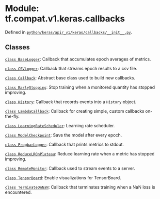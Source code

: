 <div itemscope itemtype="http://developers.google.com/ReferenceObject">
<meta itemprop="name" content="tf.compat.v1.keras.callbacks" />
<meta itemprop="path" content="Stable" />
</div>

# Module: tf.compat.v1.keras.callbacks





Defined in [`python/keras/api/_v1/keras/callbacks/__init__.py`](/code/stable/tensorflow/python/keras/api/_v1/keras/callbacks/__init__.py).

<!-- Placeholder for "Used in" -->


## Classes

[`class BaseLogger`](../../../../tf/keras/callbacks/BaseLogger.md): Callback that accumulates epoch averages of metrics.

[`class CSVLogger`](../../../../tf/keras/callbacks/CSVLogger.md): Callback that streams epoch results to a csv file.

[`class Callback`](../../../../tf/keras/callbacks/Callback.md): Abstract base class used to build new callbacks.

[`class EarlyStopping`](../../../../tf/keras/callbacks/EarlyStopping.md): Stop training when a monitored quantity has stopped improving.

[`class History`](../../../../tf/keras/callbacks/History.md): Callback that records events into a `History` object.

[`class LambdaCallback`](../../../../tf/keras/callbacks/LambdaCallback.md): Callback for creating simple, custom callbacks on-the-fly.

[`class LearningRateScheduler`](../../../../tf/keras/callbacks/LearningRateScheduler.md): Learning rate scheduler.

[`class ModelCheckpoint`](../../../../tf/keras/callbacks/ModelCheckpoint.md): Save the model after every epoch.

[`class ProgbarLogger`](../../../../tf/keras/callbacks/ProgbarLogger.md): Callback that prints metrics to stdout.

[`class ReduceLROnPlateau`](../../../../tf/keras/callbacks/ReduceLROnPlateau.md): Reduce learning rate when a metric has stopped improving.

[`class RemoteMonitor`](../../../../tf/keras/callbacks/RemoteMonitor.md): Callback used to stream events to a server.

[`class TensorBoard`](../../../../tf/compat/v1/keras/callbacks/TensorBoard.md): Enable visualizations for TensorBoard.

[`class TerminateOnNaN`](../../../../tf/keras/callbacks/TerminateOnNaN.md): Callback that terminates training when a NaN loss is encountered.

